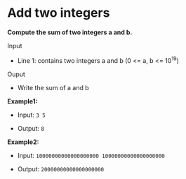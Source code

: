 # Add two integers
**Compute the sum of two integers a and b.**

Input

- Line 1: contains two integers a and b (0 <= a, b <= $10^{19}$)

Ouput

- Write the sum of a and b
  
**Example1:**

- Input: `3 5`

- Output: `8`
  
**Example2:**

- Input: `10000000000000000000 10000000000000000000`

- Output: `20000000000000000000`
